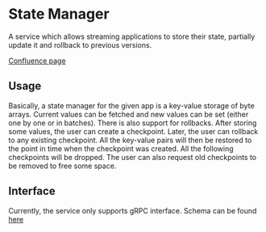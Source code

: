 # State Manager
A service which allows streaming applications to store their state, partially
update it and rollback to previous versions.

[Confluence page](https://proxima-one.atlassian.net/wiki/spaces/DEV/pages/220430337/State+Manager+API)

## Usage
Basically, a state manager for the given app is a key-value storage of byte
arrays. Current values can be fetched and new values can be set (either one by
one or in batches). There is also support for rollbacks. After storing some
values, the user can create a checkpoint. Later, the user can rollback to any
existing checkpoint. All the key-value pairs will then be restored to the point
in time when the checkpoint was created. All the following checkpoints will be
dropped.
The user can also request old checkpoints to be removed to free some space.

## Interface
Currently, the service only supports gRPC interface. Schema can be found
[here](https://github.com/proxima-one/state-manager/blob/master/proto/state_manager/state_manager.proto)
